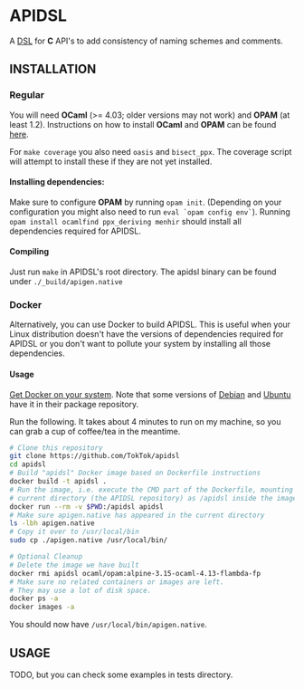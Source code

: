# APIDSL

A [DSL](http://en.wikipedia.org/wiki/Domain-specific_language) for **C** API's
to add consistency of naming schemes and comments.

## INSTALLATION

### Regular

You will need **OCaml** (>= 4.03; older versions may not work) and **OPAM** (at
least 1.2). Instructions on how to install **OCaml** and **OPAM** can be found
[here](https://opam.ocaml.org/doc/Install.html).

For `make coverage` you also need `oasis` and `bisect_ppx`. The coverage script
will attempt to install these if they are not yet installed.

#### Installing dependencies:

Make sure to configure **OPAM** by running `opam init`. (Depending on your
configuration you might also need to run `` eval `opam config env` ``). Running
`opam install ocamlfind ppx_deriving menhir` should install all dependencies
required for APIDSL.

#### Compiling

Just run `make` in APIDSL's root directory. The apidsl binary can be found
under `./_build/apigen.native`

### Docker

Alternatively, you can use Docker to build APIDSL. This is useful when your
Linux distribution doesn't have the versions of dependencies required for APIDSL
or you don't want to pollute your system by installing all those dependencies.

#### Usage

[Get Docker on your system](https://docs.docker.com/engine/installation/linux/).
Note that some versions of
[Debian](https://packages.debian.org/search?suite=all&searchon=names&keywords=docker.io)
and [Ubuntu](http://packages.ubuntu.com/search?suite=all&searchon=names&keywords=docker.io)
have it in their package repository.

Run the following. It takes about 4 minutes to run on my machine, so you can
grab a cup of coffee/tea in the meantime.

```sh
# Clone this repository
git clone https://github.com/TokTok/apidsl
cd apidsl
# Build "apidsl" Docker image based on Dockerfile instructions
docker build -t apidsl .
# Run the image, i.e. execute the CMD part of the Dockerfile, mounting the
# current directory (the APIDSL repository) as /apidsl inside the image
docker run --rm -v $PWD:/apidsl apidsl
# Make sure apigen.native has appeared in the current directory
ls -lbh apigen.native
# Copy it over to /usr/local/bin
sudo cp ./apigen.native /usr/local/bin/

# Optional Cleanup
# Delete the image we have built
docker rmi apidsl ocaml/opam:alpine-3.15-ocaml-4.13-flambda-fp
# Make sure no related containers or images are left.
# They may use a lot of disk space.
docker ps -a
docker images -a
```

You should now have `/usr/local/bin/apigen.native`.

## USAGE

TODO, but you can check some examples in tests directory.
